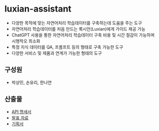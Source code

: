 # luxian-assistant
- 다양한 목적에 맞는 자연어처리 학습데이터를 구축하는데 도움을 주는 도구
- 자연어처리 학습데이터를 처음 만드는 룩시안(Luxian)에게 가이드 제공 가능
- ChatGPT 사용을 통한 자연어처리 학습데이터 구축 비용 및 시간 절감이 가능하며 시행착오 최소화
- 특정 지식 데이터를 QA, 프롬프트 등의 형태로 구축 가능한 도구
- 다양한 서비스 및 제품과 연계가 가능한 형태의 도구


## 구성원
- 박상민, 손유리, 한나연

## 산출물
- [API 명세서](./docs/Luxian_Assistant_명세서_ver0.9.0.xlsx)
- [발표 자료](./docs/Luxian_Assistant_ver0.9.0.pptx)
- [기획서](./docs/ChatGPT_기술경진대회_기획서.docx)